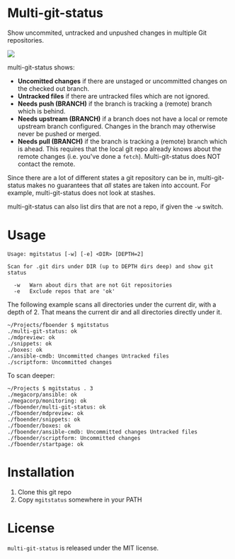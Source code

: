 Multi-git-status
================

Show uncommited, untracked and unpushed changes in multiple Git repositories.

![](https://raw.githubusercontent.com/fboender/multi-git-status/master/screenshot.png)

multi-git-status shows:

* **Uncomitted changes** if there are unstaged or uncommitted changes on the
  checked out branch.
* **Untracked files** if there are untracked files which are not ignored.
* **Needs push (BRANCH)** if the branch is tracking a (remote) branch which is
  behind.
* **Needs upstream (BRANCH)** if a branch does not have a local or remote
  upstream branch configured. Changes in the branch may otherwise never be
  pushed or merged.
* **Needs pull (BRANCH)** if the branch is tracking a (remote) branch which is
  ahead. This requires that the local git repo already knows about the remote
  changes (i.e. you've done a `fetch`). Multi-git-status does NOT contact the
  remote.

Since there are a lot of different states a git repository can be in,
multi-git-status makes no guarantees that *all* states are taken into account.
For example, multi-git-status does not look at stashes.

multi-git-status can also list dirs that are not a repo, if given the `-w`
switch.


# Usage

    Usage: mgitstatus [-w] [-e] <DIR> [DEPTH=2]
    
    Scan for .git dirs under DIR (up to DEPTH dirs deep) and show git status

      -w   Warn about dirs that are not Git repositories
      -e   Exclude repos that are 'ok'


The following example scans all directories under the current dir, with a
depth of 2. That means the current dir and all directories directly under it.

    ~/Projects/fboender $ mgitstatus 
    ./multi-git-status: ok 
    ./mdpreview: ok 
    ./snippets: ok 
    ./boxes: ok 
    ./ansible-cmdb: Uncommitted changes Untracked files 
    ./scriptform: Uncommitted changes 

To scan deeper:

    ~/Projects $ mgitstatus . 3
    ./megacorp/ansible: ok 
    ./megacorp/monitoring: ok 
    ./fboender/multi-git-status: ok 
    ./fboender/mdpreview: ok 
    ./fboender/snippets: ok 
    ./fboender/boxes: ok 
    ./fboender/ansible-cmdb: Uncommitted changes Untracked files 
    ./fboender/scriptform: Uncommitted changes 
    ./fboender/startpage: ok 

# Installation

1. Clone this git repo
2. Copy `mgitstatus` somewhere in your PATH

# License

`multi-git-status` is released under the MIT license.
